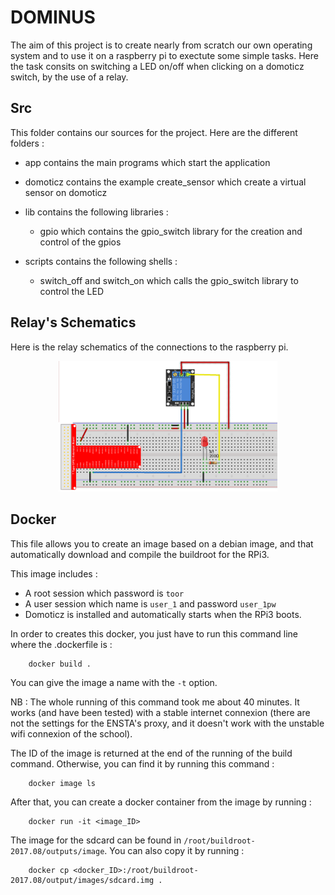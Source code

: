 # DOMINUS

The aim of this project is to create nearly from scratch our own operating system and to use it on a raspberry pi to exectute some simple tasks. 
Here the task consits on switching a LED on/off when clicking on a domoticz switch, by the use of a relay.

## Src

This folder contains our sources for the project. Here are the different folders :

* app contains the main programs which start the application

* domoticz contains the example create_sensor which create a virtual sensor on domoticz

* lib contains the following libraries :
    * gpio which contains the gpio_switch library for the creation and control of the gpios

* scripts contains the following shells :
    * switch_off and switch_on which calls the gpio_switch library to control the LED


## Relay's Schematics  

Here is the relay schematics of the connections to the raspberry pi.

<p align="center">
  <img src="https://github.com/RemiRigal/dominus/blob/PCMR/img/relay_schematics.png" width="350" title="Relay connections schema">
</p>


## Docker

This file allows you to create an image based on a debian image, and that automatically download and compile the buildroot for the RPi3.

This image includes :
* A root session which password is `toor`
* A user session which name is `user_1` and password `user_1pw`
* Domoticz is installed and automatically starts when the RPi3 boots.

In order to creates this docker, you just have to run this command line where the .dockerfile is :

		docker build .

You can give the image a name with the `-t` option.

NB : The whole running of this command took me about 40 minutes. It works (and have been tested) with a stable internet connexion (there are not the settings for the ENSTA's proxy, and it doesn't work with the unstable wifi connexion of the school).


The ID of the image is returned at the end of the running of the build command. Otherwise, you can find it by running this command :

		docker image ls

After that, you can create a docker container from the image by running :

		docker run -it <image_ID> 

The image for the sdcard can be found in `/root/buildroot-2017.08/outputs/image`. 
You can also copy it by running :

		docker cp <docker_ID>:/root/buildroot-2017.08/output/images/sdcard.img .

